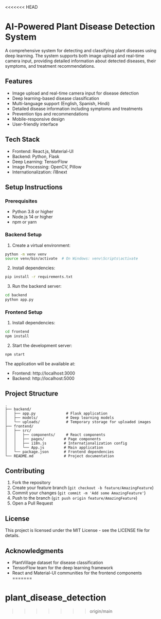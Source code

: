 <<<<<<< HEAD
# AI-Powered Plant Disease Detection System

A comprehensive system for detecting and classifying plant diseases using deep learning. The system supports both image upload and real-time camera input, providing detailed information about detected diseases, their symptoms, and treatment recommendations.

## Features

- Image upload and real-time camera input for disease detection
- Deep learning-based disease classification
- Multi-language support (English, Spanish, Hindi)
- Detailed disease information including symptoms and treatments
- Prevention tips and recommendations
- Mobile-responsive design
- User-friendly interface

## Tech Stack

- Frontend: React.js, Material-UI
- Backend: Python, Flask
- Deep Learning: TensorFlow
- Image Processing: OpenCV, Pillow
- Internationalization: i18next

## Setup Instructions

### Prerequisites

- Python 3.8 or higher
- Node.js 14 or higher
- npm or yarn

### Backend Setup

1. Create a virtual environment:
```bash
python -m venv venv
source venv/bin/activate  # On Windows: venv\Scripts\activate
```

2. Install dependencies:
```bash
pip install -r requirements.txt
```

3. Run the backend server:
```bash
cd backend
python app.py
```

### Frontend Setup

1. Install dependencies:
```bash
cd frontend
npm install
```

2. Start the development server:
```bash
npm start
```

The application will be available at:
- Frontend: http://localhost:3000
- Backend: http://localhost:5000

## Project Structure

```
.
├── backend/
│   ├── app.py              # Flask application
│   ├── models/             # Deep learning models
│   └── uploads/            # Temporary storage for uploaded images
├── frontend/
│   ├── src/
│   │   ├── components/     # React components
│   │   ├── pages/         # Page components
│   │   ├── i18n.js        # Internationalization config
│   │   └── App.js         # Main application
│   └── package.json       # Frontend dependencies
└── README.md              # Project documentation
```

## Contributing

1. Fork the repository
2. Create your feature branch (`git checkout -b feature/AmazingFeature`)
3. Commit your changes (`git commit -m 'Add some AmazingFeature'`)
4. Push to the branch (`git push origin feature/AmazingFeature`)
5. Open a Pull Request

## License

This project is licensed under the MIT License - see the LICENSE file for details.

## Acknowledgments

- PlantVillage dataset for disease classification
- TensorFlow team for the deep learning framework
- React and Material-UI communities for the frontend components 
=======
# plant_disease_detection
>>>>>>> origin/main
